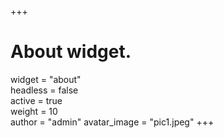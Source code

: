+++
# About widget.
widget = "about"  
headless = false  
active = true  
weight = 10  
author = "admin"
avatar_image = "pic1.jpeg"
+++


